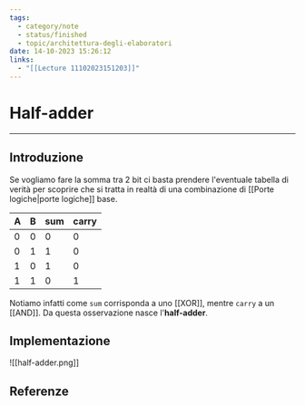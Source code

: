 ```yaml
---
tags:
  - category/note
  - status/finished
  - topic/architettura-degli-elaboratori
date: 14-10-2023 15:26:12
links:
  - "[[Lecture 11102023151203]]"
---
```

# Half-adder
---
## Introduzione
Se vogliamo fare la somma tra 2 bit ci basta prendere l'eventuale tabella di verità per scoprire che si tratta in realtà di una combinazione di [[Porte logiche|porte logiche]] base.

| A   | B   | sum | carry |
| --- | --- | --- | ----- |
| 0   | 0   | 0   | 0     |
| 0   | 1   | 1   | 0     |
| 1   | 0   | 1   | 0     |
| 1   | 1   | 0   | 1     |

Notiamo infatti come `sum` corrisponda a uno [[XOR]], mentre `carry` a un [[AND]]. Da questa osservazione nasce l'**half-adder**.

## Implementazione
![[half-adder.png]]

## Referenze